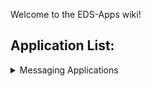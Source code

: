 Welcome to the EDS-Apps wiki!

## Application List:
<details><summary>Messaging Applications</summary><p>

|Application Name|Wiki|Codebase|
|:--------------:|:--:|:------:|
|OMS             |[OMS Wiki](https://github.nwie.net/Nationwide/oms/wiki)|[OMS Code](https://github.nwie.net/Nationwide/oms)|
